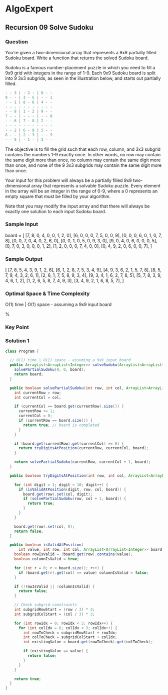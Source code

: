 # AlgoExpert

## Recursion 09 Solve Sudoku

### Question

You're given a two-dimensional array that represents a 9x9 partially filled Sudoku board. Write a function that returns the solved Sudoku board.

Sudoku is a famous number-placement puzzle in which you need to fill a 9x9 grid with integers in the range of 1-9. Each 9x9 Sudoku board is split into 9 3x3 subgrids, as seen in the illustration below, and starts out partially filled.

```c
- - 3 | - 2 - | 6 - - 
9 - - | 3 - 5 | - - 1 
- - 1 | 8 - 6 | 4 - -
- - - - - - - - - - - 
- - 8 | 1 - 2 | 9 - -
7 - - | - - - | - - 8 
- - 6 | 7 - 8 | 2 - -
- - - - - - - - - - -
- - 2 | 6 - 9 | 5 - - 
8 - - | 2 - 3 | - - 9
- - 5 | - 1 - | 3 - -
```

The objective is to fill the grid such that each row, column, and 3x3 subgrid contains the numbers 1-9 exactly once. In other words, no row may contain the same digit more than once, no column may contain the same digit more than once, and none of the 9 3x3 subgrids may contain the same digit more than once.

Your input for this problem will always be a partially filled 9x9 two-dimensional array that represents a solvable Sudoku puzzle. Every element in the array will be an integer in the range of 0-9, where a 0 represents an empty square that must be filled by your algorithm.

Note that you may modify the input array and that there will always be exactly one solution to each input Sudoku board.

### Sample Input

board =
[
  [7, 8, 0, 4, 0, 0, 1, 2, 0],
  [6, 0, 0, 0, 7, 5, 0, 0, 9],
  [0, 0, 0, 6, 0, 1, 0, 7, 8],
  [0, 0, 7, 0, 4, 0, 2, 6, 0],
  [0, 0, 1, 0, 5, 0, 9, 3, 0],
  [9, 0, 4, 0, 6, 0, 0, 0, 5],
  [0, 7, 0, 3, 0, 0, 0, 1, 2],
  [1, 2, 0, 0, 0, 7, 4, 0, 0],
  [0, 4, 9, 2, 0, 6, 0, 0, 7],
]

### Sample Output

[
  [7, 8, 5, 4, 3, 9, 1, 2, 6],
  [6, 1, 2, 8, 7, 5, 3, 4, 9],
  [4, 9, 3, 6, 2, 1, 5, 7, 8],
  [8, 5, 7, 9, 4, 3, 2, 6, 1],
  [2, 6, 1, 7, 5, 8, 9, 3, 4],
  [9, 3, 4, 1, 6, 2, 7, 8, 5],
  [5, 7, 8, 3, 9, 4, 6, 1, 2],
  [1, 2, 6, 5, 8, 7, 4, 9, 3],
  [3, 4, 9, 2, 1, 6, 8, 5, 7],
]

### Optimal Space & Time Complexity

O(1) time | O(1) space - assuming a 9x9 input board

%

### Key Point

### Solution 1

```java
class Program {

  // O(1) time | O(1) space - assuming a 9x9 input board
  public ArrayList<ArrayList<Integer>> solveSudoku(ArrayList<ArrayList<Integer>> board) {
    solvePartialSudoku(0, 0, board);
    return board;
  }

  public boolean solvePartialSudoku(int row, int col, ArrayList<ArrayList<Integer>> board) {
    int currentRow = row;
    int currentCol = col;

    if (currentCol == board.get(currentRow).size()) {
      currentRow += 1;
      currentCol = 0;
      if (currentRow == board.size()) {
        return true; // board is completed
      }
    }

    if (board.get(currentRow).get(currentCol) == 0) {
      return tryDigitsAtPosition(currentRow, currentCol, board);
    }

    return solvePartialSudoku(currentRow, currentCol + 1, board);
  }

  public boolean tryDigitsAtPosition(int row, int col, ArrayList<ArrayList<Integer>> board) {

    for (int digit = 1; digit < 10; digit++) {
      if (isValidAtPosition(digit, row, col, board)) {
        board.get(row).set(col, digit);
        if (solvePartialSudoku(row, col + 1, board)) {
          return true;
        }
      }
    }

    board.get(row).set(col, 0);
    return false;
  }

  public boolean isValidAtPosition(
      int value, int row, int col, ArrayList<ArrayList<Integer>> board) {
    boolean rowIsValid = !board.get(row).contains(value);
    boolean columnIsValid = true;

    for (int r = 0; r < board.size(); r++) {
      if (board.get(r).get(col) == value) columnIsValid = false;
    }

    if (!rowIsValid || !columnIsValid) {
      return false;
    }

    // Check subgrid constraints
    int subgridRowStart = (row / 3) * 3;
    int subgridColStart = (col / 3) * 3;

    for (int rowIdx = 0; rowIdx < 3; rowIdx++) {
      for (int colIdx = 0; colIdx < 3; colIdx++) {
        int rowToCheck = subgridRowStart + rowIdx;
        int colToCheck = subgridColStart + colIdx;
        int existingValue = board.get(rowToCheck).get(colToCheck);

        if (existingValue == value) {
          return false;
        }
      }
    }

    return true;
  }
}

```
